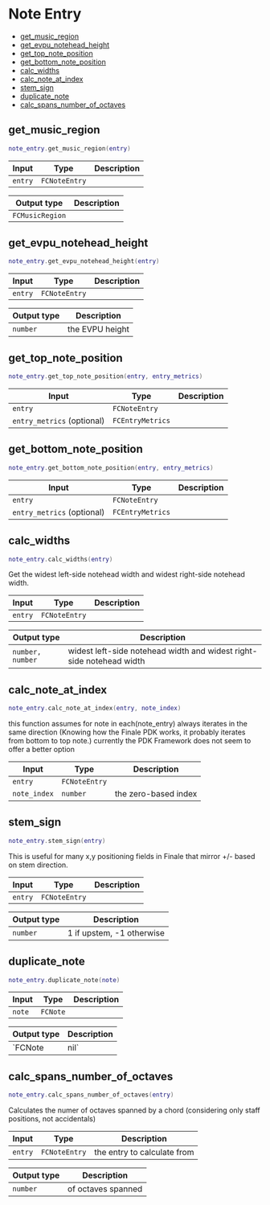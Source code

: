 # Note Entry

- [get_music_region](#get_music_region)
- [get_evpu_notehead_height](#get_evpu_notehead_height)
- [get_top_note_position](#get_top_note_position)
- [get_bottom_note_position](#get_bottom_note_position)
- [calc_widths](#calc_widths)
- [calc_note_at_index](#calc_note_at_index)
- [stem_sign](#stem_sign)
- [duplicate_note](#duplicate_note)
- [calc_spans_number_of_octaves](#calc_spans_number_of_octaves)

## get_music_region

```lua
note_entry.get_music_region(entry)
```

| Input | Type | Description |
| --- | --- | --- |
| `entry` | `FCNoteEntry` |  |

| Output type | Description |
| --- | --- |
| `FCMusicRegion` |  |

## get_evpu_notehead_height

```lua
note_entry.get_evpu_notehead_height(entry)
```

| Input | Type | Description |
| --- | --- | --- |
| `entry` | `FCNoteEntry` |  |

| Output type | Description |
| --- | --- |
| `number` | the EVPU height |

## get_top_note_position

```lua
note_entry.get_top_note_position(entry, entry_metrics)
```

| Input | Type | Description |
| --- | --- | --- |
| `entry` | `FCNoteEntry` |  |
| `entry_metrics` (optional) | `FCEntryMetrics` |  |

## get_bottom_note_position

```lua
note_entry.get_bottom_note_position(entry, entry_metrics)
```

| Input | Type | Description |
| --- | --- | --- |
| `entry` | `FCNoteEntry` |  |
| `entry_metrics` (optional) | `FCEntryMetrics` |  |

## calc_widths

```lua
note_entry.calc_widths(entry)
```

Get the widest left-side notehead width and widest right-side notehead width.

| Input | Type | Description |
| --- | --- | --- |
| `entry` | `FCNoteEntry` |  |

| Output type | Description |
| --- | --- |
| `number, number` | widest left-side notehead width and widest right-side notehead width |

## calc_note_at_index

```lua
note_entry.calc_note_at_index(entry, note_index)
```

this function assumes for note in each(note_entry) always iterates in the same direction
(Knowing how the Finale PDK works, it probably iterates from bottom to top note.)
currently the PDK Framework does not seem to offer a better option

| Input | Type | Description |
| --- | --- | --- |
| `entry` | `FCNoteEntry` |  |
| `note_index` | `number` | the zero-based index |

## stem_sign

```lua
note_entry.stem_sign(entry)
```

This is useful for many x,y positioning fields in Finale that mirror +/-
based on stem direction.

| Input | Type | Description |
| --- | --- | --- |
| `entry` | `FCNoteEntry` |  |

| Output type | Description |
| --- | --- |
| `number` | 1 if upstem, -1 otherwise |

## duplicate_note

```lua
note_entry.duplicate_note(note)
```

| Input | Type | Description |
| --- | --- | --- |
| `note` | `FCNote` |  |

| Output type | Description |
| --- | --- |
| `FCNote | nil` | reference to added FCNote or nil if not success |

## calc_spans_number_of_octaves

```lua
note_entry.calc_spans_number_of_octaves(entry)
```

Calculates the numer of octaves spanned by a chord (considering only staff positions, not accidentals)

| Input | Type | Description |
| --- | --- | --- |
| `entry` | `FCNoteEntry` | the entry to calculate from |

| Output type | Description |
| --- | --- |
| `number` | of octaves spanned |